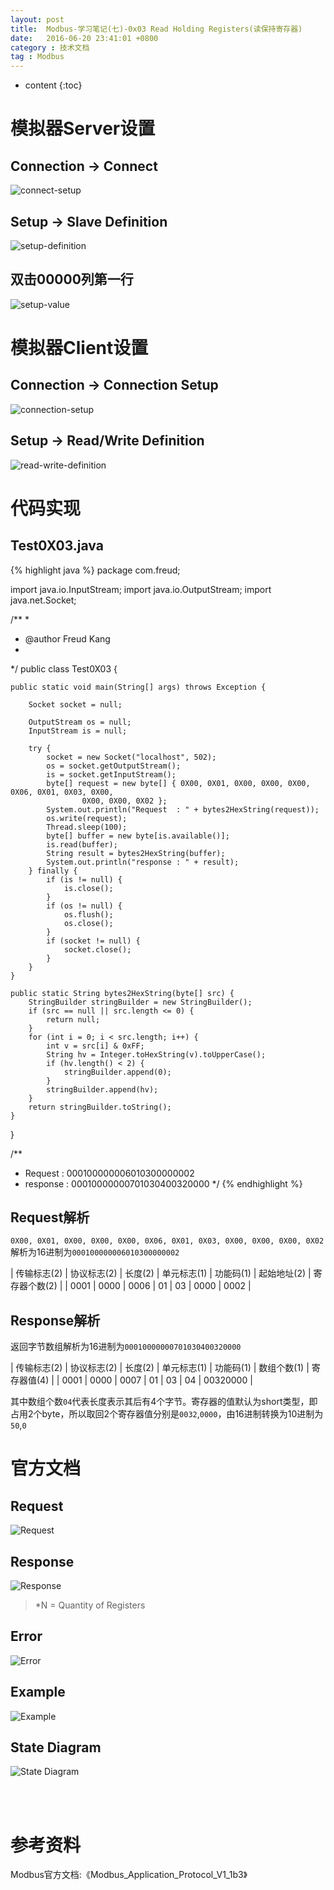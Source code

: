 ```yaml
---
layout: post
title:  Modbus-学习笔记(七)-0x03 Read Holding Registers(读保持寄存器)
date:   2016-06-20 23:41:01 +0800
category : 技术文档
tag : Modbus
---
```


* content
{:toc}


模拟器Server设置
=============================

Connection -> Connect
-----------------------------

![connect-setup](/images/blog/modbus/modbus-05-03-Read-Holding-Registers/06-modbus-slave-connect-setup.png)

Setup -> Slave Definition
-----------------------------

![setup-definition](/images/blog/modbus/modbus-05-03-Read-Holding-Registers/07-modbus-slave-setup-definition.png)

双击00000列第一行
-----------------------------

![setup-value](/images/blog/modbus/modbus-05-03-Read-Holding-Registers/08-modbus-slave-setup-value.png)


模拟器Client设置
=============================

Connection -> Connection Setup
-----------------------------

![connection-setup](/images/blog/modbus/modbus-05-03-Read-Holding-Registers/09-modbus-pool-connection-setup.png)

Setup -> Read/Write Definition
-----------------------------

![read-write-definition](/images/blog/modbus/modbus-05-03-Read-Holding-Registers/10-modbus-pool-read-write-definition.png)

代码实现
=============================

Test0X03.java
-----------------------------

{% highlight java %}
package com.freud;

import java.io.InputStream;
import java.io.OutputStream;
import java.net.Socket;

/**
 * 
 * @author Freud Kang
 *
 */
public class Test0X03 {

	public static void main(String[] args) throws Exception {

		Socket socket = null;

		OutputStream os = null;
		InputStream is = null;

		try {
			socket = new Socket("localhost", 502);
			os = socket.getOutputStream();
			is = socket.getInputStream();
			byte[] request = new byte[] { 0X00, 0X01, 0X00, 0X00, 0X00, 0X06, 0X01, 0X03, 0X00,
					0X00, 0X00, 0X02 };
			System.out.println("Request  : " + bytes2HexString(request));
			os.write(request);
			Thread.sleep(100);
			byte[] buffer = new byte[is.available()];
			is.read(buffer);
			String result = bytes2HexString(buffer);
			System.out.println("response : " + result);
		} finally {
			if (is != null) {
				is.close();
			}
			if (os != null) {
				os.flush();
				os.close();
			}
			if (socket != null) {
				socket.close();
			}
		}
	}

	public static String bytes2HexString(byte[] src) {
		StringBuilder stringBuilder = new StringBuilder();
		if (src == null || src.length <= 0) {
			return null;
		}
		for (int i = 0; i < src.length; i++) {
			int v = src[i] & 0xFF;
			String hv = Integer.toHexString(v).toUpperCase();
			if (hv.length() < 2) {
				stringBuilder.append(0);
			}
			stringBuilder.append(hv);
		}
		return stringBuilder.toString();
	}
}

/**
 * Request  : 000100000006010300000002
 * response : 00010000000701030400320000
 */
{% endhighlight %}

Request解析
-----------------------------

`0X00, 0X01, 0X00, 0X00, 0X00, 0X06, 0X01, 0X03, 0X00, 0X00, 0X00, 0X02`解析为16进制为`000100000006010300000002`

| 传输标志(2) | 协议标志(2) | 长度(2) | 单元标志(1) | 功能码(1) | 起始地址(2) | 寄存器个数(2) |
| 0001        | 0000        | 0006    | 01          | 03        | 0000        | 0002          |

Response解析
-----------------------------

返回字节数组解析为16进制为`00010000000701030400320000`

| 传输标志(2) | 协议标志(2) | 长度(2) | 单元标志(1) | 功能码(1) | 数组个数(1) | 寄存器值(4) |
| 0001        | 0000        | 0007    | 01          | 03        | 04          | 00320000    |

其中数组个数`04`代表长度表示其后有4个字节。寄存器的值默认为short类型，即占用2个byte，所以取回2个寄存器值分别是`0032`,`0000`，由16进制转换为10进制为`50`,`0`


官方文档
=============================

Request
-----------------------------

![Request](/images/blog/modbus/modbus-05-03-Read-Holding-Registers/01_Request.png)

Response
-----------------------------

![Response](/images/blog/modbus/modbus-05-03-Read-Holding-Registers/02_Response.png)

> *N = Quantity of Registers

Error
-----------------------------

![Error](/images/blog/modbus/modbus-05-03-Read-Holding-Registers/03_Error.png)

Example
-----------------------------

![Example](/images/blog/modbus/modbus-05-03-Read-Holding-Registers/04_Example.png)

State Diagram
-----------------------------

![State Diagram](/images/blog/modbus/modbus-05-03-Read-Holding-Registers/05_State_Diagram.png)


<br>
<br>

参考资料
================================

Modbus官方文档:《Modbus_Application_Protocol_V1_1b3》
